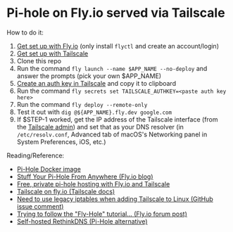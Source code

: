 Pi-hole on Fly.io served via Tailscale
======================================

How to do it:

  1. [Get set up with Fly.io](https://fly.io/docs/speedrun/) (only install `flyctl` and create an account/login)
  1. [Get set up with Tailscale](https://tailscale.com/kb/1017/install/)
  1. Clone this repo
  1. Run the command `fly launch --name $APP_NAME --no-deploy` and answer the prompts (pick your own $APP_NAME)
  1. [Create an auth key in Tailscale](https://tailscale.com/kb/1085/auth-keys/) and copy it to clipboard
  1. Run the command `fly secrets set TAILSCALE_AUTHKEY=<paste auth key here>`
  1. Run the command `fly deploy --remote-only`
  1. Test it out with `dig @${APP_NAME}.fly.dev google.com`
  1. If $STEP-1 worked, get the IP address of the Tailscale interface (from the [Tailscale admin](https://login.tailscale.com/admin/machines)) and set that as your DNS resolver (in `/etc/resolv.conf`, Advanced tab of macOS's Networking panel in System Preferences, iOS, etc.)
  

Reading/Reference:

  * [Pi-Hole Docker image](https://github.com/pi-hole/docker-pi-hole)
  * [Stuff Your Pi-Hole From Anywhere (Fly.io blog)](https://fly.io/blog/stuff-your-pi-hole-from-anywhere/)
  * [Free, private pi-hole hosting with Fly.io and Tailscale](https://arun.be/2021/11/22/private-pi-hole-hosting-fly-tailscale/)
  * [Tailscale on fly.io (Tailscale docs)](https://tailscale.com/kb/1132/flydotio/)
  * [Need to use legacy iptables when adding Tailscale to Linux (GitHub issue comment)](https://github.com/hassio-addons/addon-tailscale/issues/20#issuecomment-929104783)
  * [Trying to follow the "Fly-Hole" tutorial... (Fly.io forum post)](https://community.fly.io/t/trying-to-follow-the-fly-hole-tutorial/3470)
  * [Self-hosted RethinkDNS (Pi-Hole alternative)](https://github.com/serverless-dns/serverless-dns/)
